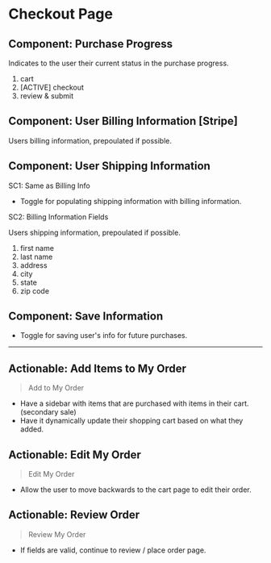 # Checkout Page

## Component: Purchase Progress

Indicates to the user their current status in the purchase progress.

1. cart
2. [ACTIVE] checkout
3. review & submit

## Component: User Billing Information [Stripe]

Users billing information, prepoulated if possible.

## Component: User Shipping Information

SC1: Same as Billing Info

- Toggle for populating shipping information with billing information.

SC2: Billing Information Fields

Users shipping information, prepoulated if possible.

1. first name
2. last name
3. address
4. city
5. state
6. zip code

## Component: Save Information

- Toggle for saving user's info for future purchases.

---
## Actionable: Add Items to My Order
>Add to My Order
- Have a sidebar with items that are purchased with items in their cart. (secondary sale)
- Have it dynamically update their shopping cart based on what they added.


## Actionable: Edit My Order

>Edit My Order

- Allow the user to move backwards to the cart page to edit their order.

## Actionable: Review Order

>Review My Order

- If fields are valid, continue to review / place order page.
